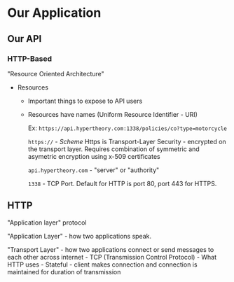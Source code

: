 # Our Application

## Our API

### HTTP-Based

"Resource Oriented Architecture"

- Resources
    - Important things to expose to API users
    - Resources have names (Uniform Resource Identifier - URI)
        
        Ex: `https://api.hypertheory.com:1338/policies/co?type=motorcycle`
        
        `https://` - *Scheme*
        Https is Transport-Layer Security - encrypted on the transport layer.
        Requires combination of symmetric and asymetric encryption using x-509 certificates

        `api.hypertheory.com` - "server" or "authority"

        `1338` - TCP Port. Default for HTTP is port 80, port 443 for HTTPS.

## HTTP

"Application layer" protocol

"Application Layer" - how two applications speak.

"Transport Layer" - how two applications connect or send messages to each other across internet
    - TCP (Transmission Control Protocol)
        - What HTTP uses
        - Stateful - client makes connection and connection is maintained for duration of transmission
